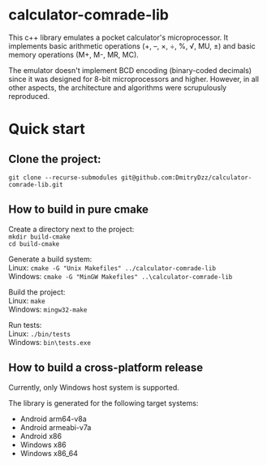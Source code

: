 # calculator-comrade-lib
This c++ library emulates a pocket calculator's microprocessor. It implements basic arithmetic operations (+, –, ×, ÷, %, √, MU, ±) and basic memory operations (M+, M-, MR, MC).

The emulator doesn't implement BCD encoding (binary-coded decimals) since it was designed for 8-bit microprocessors and higher. However, in all other aspects, the architecture and algorithms were scrupulously reproduced.

# Quick start
## Clone the project:
`git clone --recurse-submodules git@github.com:DmitryDzz/calculator-comrade-lib.git`

## How to build in pure cmake
Create a directory next to the project:<br>
`mkdir build-cmake`<br>
`cd build-cmake`

Generate a build system:<br>
Linux: `cmake -G "Unix Makefiles" ../calculator-comrade-lib`<br>
Windows: `cmake -G "MinGW Makefiles" ..\calculator-comrade-lib`<br>

Build the project:<br>
Linux: `make`<br>
Windows: `mingw32-make`

Run tests:<br>
Linux: `./bin/tests`<br>
Windows: `bin\tests.exe`

## How to build a cross-platform release
Currently, only Windows host system is supported.

The library is generated for the following target systems:
* Android arm64-v8a
* Android armeabi-v7a
* Android x86
* Windows x86
* Windows x86_64
